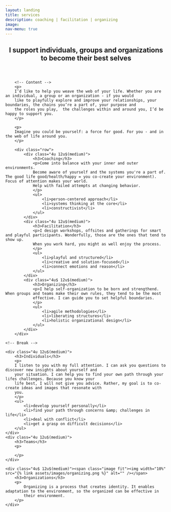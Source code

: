 ```yaml
---
layout: landing
title: services
description: coaching | facilitation | organizing
image: 
nav-menu: true
---
```



<!-- Main -->
<div id="main" class="alt">

<!-- One -->
<section id="one">
	<div class="inner">
		<header class="major">
			<h2>I support individuals, groups and organizations to become their best selves</h2>
		</header>

		<!-- Content -->
		<p>
		I’d like to help you weave the web of your life. Whether you are an individual, a group or an organization - if you would 
		like to playfully explore and improve your relationships, your boundaries, the chains you’re a part of, your purpose and 
		the roles you play,  the challenges within and around you, I’d be happy to support you.
		</p>

		<p>
		Imagine you could be yourself: a force for good. For you - and in the web of life around you.
		</p>
	
		<div class="row">
			<div class="4u 12u$(medium)">
				<h3>Coaching</h3>
				<p>Come into balance with your inner and outer environments. 
				Become aware of yourself and the systems you're a part of. The good life good/health/happy = you co-create your environment). Focus of attention makes your world.
				Help with failed attempts at changing behavior.
				</p>
				<ul>
					<li>person-centered approach</li>
					<li>systems thinking at the core</li>
					<li>constructivist</li>
				</ul>
			</div>
			<div class="4u 12u$(medium)">
				<h3>Facilitation</h3>
				<p>I design workshops, offsites and gatherings for smart and playful participants. Wonderfully, those are the ones that tend to show up.
				When you work hard, you might as well enjoy the process.		
				</p>
				<ul>
					<li>playful and structured</li>
					<li>creative and solution-focused</li>
					<li>connect emotions and reason</li>
				</ul>
			</div>
			<div class="4u$ 12u$(medium)">
				<h3>Organizing</h3>
				<p>I help self-organization to be born and strengthend. When groups and teams make their own rules, they tend to be the most
				effective. I can guide you to set helpful boundaries.
				</p>
				<ul>
					<li>agile methodologies</li>
					<li>liberating structures</li>
					<li>holistic organizational design</li>
				</ul>
			</div>
		</div>

	<!-- Break -->

	<div class="4u 12u$(medium)">
		<h3>Individuals</h3>
		<p>
		I listen to you with my full attention. I can ask you questions to discover new insights about yourself and
		your situation. I can help you to find your own path through your lifes challenges. Because you know your
		life best, I will not give you advice. Rather, my goal is to co-create ideas and images that resonate with 
		you.
		</p>
		<ul>
			<li>develop yourself personally</li>
			<li>find your path through concerns &amp; challenges in life</li>
			<li>deal with conflict</li>
			<li>get a grasp on difficult decisions</li>
		</ul>
	</div>
	<div class="4u 12u$(medium)">
		<h3>Teams</h3>
		<p>
		
		</p>
	</div>
	
	<div class="4u$ 12u$(medium)"><span class="image fit"><img width="10%" src="{% link assets/images/organizing.png %}" alt="" /></span>
		<h3>Organizations</h3>
		<p>
			Organizing is a process that creates identity. It enables adaptation to the environment, so the organized can be effective in 
			their environment.
		</p>
	</div>

</div>


</div>
</section>

</div>

